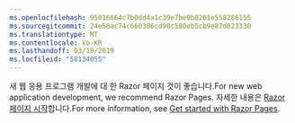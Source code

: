 ```yaml
---
ms.openlocfilehash: 95016664c7b0dd4a1c39e7be0b8261e558286155
ms.sourcegitcommit: 24e58ac74c660306cd98c580eb5cb9e87d823330
ms.translationtype: MT
ms.contentlocale: ko-KR
ms.lasthandoff: 03/18/2019
ms.locfileid: "58134055"
---
```

<span data-ttu-id="c12ff-101">새 웹 응용 프로그램 개발에 대 한 Razor 페이지 것이 좋습니다.</span><span class="sxs-lookup"><span data-stu-id="c12ff-101">For new web application development, we recommend Razor Pages.</span></span> <span data-ttu-id="c12ff-102">자세한 내용은 [Razor 페이지 시작](/aspnet/core/tutorials/razor-pages/razor-pages-start)합니다.</span><span class="sxs-lookup"><span data-stu-id="c12ff-102">For more information, see [Get started with Razor Pages](/aspnet/core/tutorials/razor-pages/razor-pages-start).</span></span>